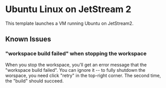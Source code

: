 # Ubuntu Linux on JetStream 2

This template launches a VM running Ubuntu on JetStream2.

## Known Issues

### "workspace build failed" when stopping the workspace

When you stop the workspace, you'll get an error message that the "workspace
build failed". You can ignore it -- to fully shutdown the worspace, you need
click "retry" in the top-right corner. The second time, the "build" should 
succeed.